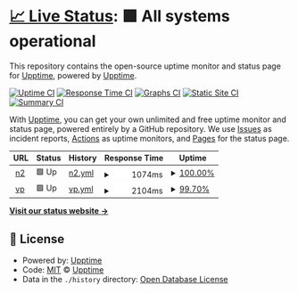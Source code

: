 # [📈 Live Status](https://demo.upptime.js.org): <!--live status--> **🟩 All systems operational**

This repository contains the open-source uptime monitor and status page for [Upptime](https://upptime.js.org), powered by [Upptime](https://github.com/upptime/upptime).

[![Uptime CI](https://github.com/upptime/upptime/workflows/Uptime%20CI/badge.svg)](https://github.com/upptime/upptime/actions?query=workflow%3A%22Uptime+CI%22)
[![Response Time CI](https://github.com/upptime/upptime/workflows/Response%20Time%20CI/badge.svg)](https://github.com/upptime/upptime/actions?query=workflow%3A%22Response+Time+CI%22)
[![Graphs CI](https://github.com/upptime/upptime/workflows/Graphs%20CI/badge.svg)](https://github.com/upptime/upptime/actions?query=workflow%3A%22Graphs+CI%22)
[![Static Site CI](https://github.com/upptime/upptime/workflows/Static%20Site%20CI/badge.svg)](https://github.com/upptime/upptime/actions?query=workflow%3A%22Static+Site+CI%22)
[![Summary CI](https://github.com/upptime/upptime/workflows/Summary%20CI/badge.svg)](https://github.com/upptime/upptime/actions?query=workflow%3A%22Summary+CI%22)

With [Upptime](https://upptime.js.org), you can get your own unlimited and free uptime monitor and status page, powered entirely by a GitHub repository. We use [Issues](https://github.com/upptime/upptime/issues) as incident reports, [Actions](https://github.com/upptime/upptime/actions) as uptime monitors, and [Pages](https://demo.upptime.js.org) for the status page.

<!--start: status pages-->
<!-- This summary is generated by Upptime (https://github.com/upptime/upptime) -->
<!-- Do not edit this manually, your changes will be overwritten -->
<!-- prettier-ignore -->
| URL | Status | History | Response Time | Uptime |
| --- | ------ | ------- | ------------- | ------ |
| <img alt="" src="https://icons.duckduckgo.com/ip3/nivelul2.ro.ico" height="13"> [n2](https://nivelul2.ro/) | 🟩 Up | [n2.yml](https://github.com/lixicus/upvpt/commits/HEAD/history/n2.yml) | <details><summary><img alt="Response time graph" src="./graphs/n2/response-time-week.png" height="20"> 1074ms</summary><br><a href="https://demo.upptime.js.org/history/n2"><img alt="Response time 1362" src="https://img.shields.io/endpoint?url=https%3A%2F%2Fraw.githubusercontent.com%2Flixicus%2Fupvpt%2FHEAD%2Fapi%2Fn2%2Fresponse-time.json"></a><br><a href="https://demo.upptime.js.org/history/n2"><img alt="24-hour response time 986" src="https://img.shields.io/endpoint?url=https%3A%2F%2Fraw.githubusercontent.com%2Flixicus%2Fupvpt%2FHEAD%2Fapi%2Fn2%2Fresponse-time-day.json"></a><br><a href="https://demo.upptime.js.org/history/n2"><img alt="7-day response time 1074" src="https://img.shields.io/endpoint?url=https%3A%2F%2Fraw.githubusercontent.com%2Flixicus%2Fupvpt%2FHEAD%2Fapi%2Fn2%2Fresponse-time-week.json"></a><br><a href="https://demo.upptime.js.org/history/n2"><img alt="30-day response time 1264" src="https://img.shields.io/endpoint?url=https%3A%2F%2Fraw.githubusercontent.com%2Flixicus%2Fupvpt%2FHEAD%2Fapi%2Fn2%2Fresponse-time-month.json"></a><br><a href="https://demo.upptime.js.org/history/n2"><img alt="1-year response time 1362" src="https://img.shields.io/endpoint?url=https%3A%2F%2Fraw.githubusercontent.com%2Flixicus%2Fupvpt%2FHEAD%2Fapi%2Fn2%2Fresponse-time-year.json"></a></details> | <details><summary><a href="https://demo.upptime.js.org/history/n2">100.00%</a></summary><a href="https://demo.upptime.js.org/history/n2"><img alt="All-time uptime 99.81%" src="https://img.shields.io/endpoint?url=https%3A%2F%2Fraw.githubusercontent.com%2Flixicus%2Fupvpt%2FHEAD%2Fapi%2Fn2%2Fuptime.json"></a><br><a href="https://demo.upptime.js.org/history/n2"><img alt="24-hour uptime 100.00%" src="https://img.shields.io/endpoint?url=https%3A%2F%2Fraw.githubusercontent.com%2Flixicus%2Fupvpt%2FHEAD%2Fapi%2Fn2%2Fuptime-day.json"></a><br><a href="https://demo.upptime.js.org/history/n2"><img alt="7-day uptime 100.00%" src="https://img.shields.io/endpoint?url=https%3A%2F%2Fraw.githubusercontent.com%2Flixicus%2Fupvpt%2FHEAD%2Fapi%2Fn2%2Fuptime-week.json"></a><br><a href="https://demo.upptime.js.org/history/n2"><img alt="30-day uptime 100.00%" src="https://img.shields.io/endpoint?url=https%3A%2F%2Fraw.githubusercontent.com%2Flixicus%2Fupvpt%2FHEAD%2Fapi%2Fn2%2Fuptime-month.json"></a><br><a href="https://demo.upptime.js.org/history/n2"><img alt="1-year uptime 99.81%" src="https://img.shields.io/endpoint?url=https%3A%2F%2Fraw.githubusercontent.com%2Flixicus%2Fupvpt%2FHEAD%2Fapi%2Fn2%2Fuptime-year.json"></a></details>
| <img alt="" src="https://icons.duckduckgo.com/ip3/vpet.ro.ico" height="13"> [vp](https://vpet.ro/) | 🟩 Up | [vp.yml](https://github.com/lixicus/upvpt/commits/HEAD/history/vp.yml) | <details><summary><img alt="Response time graph" src="./graphs/vp/response-time-week.png" height="20"> 2104ms</summary><br><a href="https://demo.upptime.js.org/history/vp"><img alt="Response time 2096" src="https://img.shields.io/endpoint?url=https%3A%2F%2Fraw.githubusercontent.com%2Flixicus%2Fupvpt%2FHEAD%2Fapi%2Fvp%2Fresponse-time.json"></a><br><a href="https://demo.upptime.js.org/history/vp"><img alt="24-hour response time 1871" src="https://img.shields.io/endpoint?url=https%3A%2F%2Fraw.githubusercontent.com%2Flixicus%2Fupvpt%2FHEAD%2Fapi%2Fvp%2Fresponse-time-day.json"></a><br><a href="https://demo.upptime.js.org/history/vp"><img alt="7-day response time 2104" src="https://img.shields.io/endpoint?url=https%3A%2F%2Fraw.githubusercontent.com%2Flixicus%2Fupvpt%2FHEAD%2Fapi%2Fvp%2Fresponse-time-week.json"></a><br><a href="https://demo.upptime.js.org/history/vp"><img alt="30-day response time 1936" src="https://img.shields.io/endpoint?url=https%3A%2F%2Fraw.githubusercontent.com%2Flixicus%2Fupvpt%2FHEAD%2Fapi%2Fvp%2Fresponse-time-month.json"></a><br><a href="https://demo.upptime.js.org/history/vp"><img alt="1-year response time 2096" src="https://img.shields.io/endpoint?url=https%3A%2F%2Fraw.githubusercontent.com%2Flixicus%2Fupvpt%2FHEAD%2Fapi%2Fvp%2Fresponse-time-year.json"></a></details> | <details><summary><a href="https://demo.upptime.js.org/history/vp">99.70%</a></summary><a href="https://demo.upptime.js.org/history/vp"><img alt="All-time uptime 99.86%" src="https://img.shields.io/endpoint?url=https%3A%2F%2Fraw.githubusercontent.com%2Flixicus%2Fupvpt%2FHEAD%2Fapi%2Fvp%2Fuptime.json"></a><br><a href="https://demo.upptime.js.org/history/vp"><img alt="24-hour uptime 100.00%" src="https://img.shields.io/endpoint?url=https%3A%2F%2Fraw.githubusercontent.com%2Flixicus%2Fupvpt%2FHEAD%2Fapi%2Fvp%2Fuptime-day.json"></a><br><a href="https://demo.upptime.js.org/history/vp"><img alt="7-day uptime 99.70%" src="https://img.shields.io/endpoint?url=https%3A%2F%2Fraw.githubusercontent.com%2Flixicus%2Fupvpt%2FHEAD%2Fapi%2Fvp%2Fuptime-week.json"></a><br><a href="https://demo.upptime.js.org/history/vp"><img alt="30-day uptime 99.85%" src="https://img.shields.io/endpoint?url=https%3A%2F%2Fraw.githubusercontent.com%2Flixicus%2Fupvpt%2FHEAD%2Fapi%2Fvp%2Fuptime-month.json"></a><br><a href="https://demo.upptime.js.org/history/vp"><img alt="1-year uptime 99.86%" src="https://img.shields.io/endpoint?url=https%3A%2F%2Fraw.githubusercontent.com%2Flixicus%2Fupvpt%2FHEAD%2Fapi%2Fvp%2Fuptime-year.json"></a></details>

<!--end: status pages-->

[**Visit our status website →**](https://demo.upptime.js.org)

## 📄 License

- Powered by: [Upptime](https://github.com/upptime/upptime)
- Code: [MIT](./LICENSE) © [Upptime](https://upptime.js.org)
- Data in the `./history` directory: [Open Database License](https://opendatacommons.org/licenses/odbl/1-0/)
